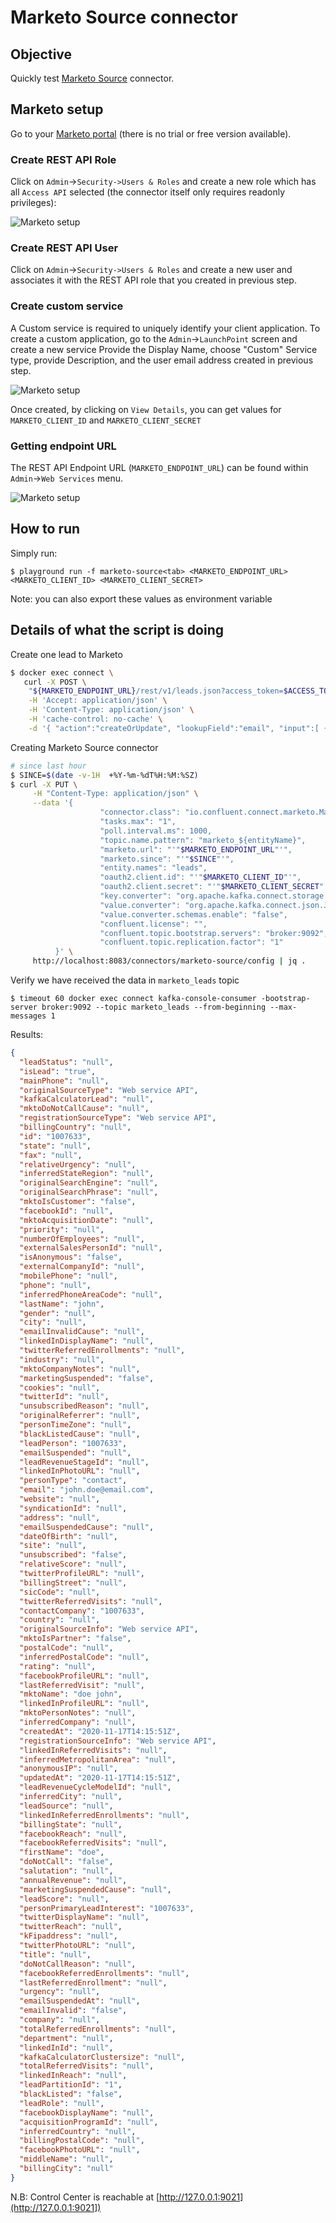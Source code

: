 # Marketo Source connector



## Objective

Quickly test [Marketo Source](https://docs.confluent.io/current/connect/kafka-connect-marketo/index.html#marketo-source-connector-for-cp) connector.


## Marketo setup

Go to your [Marketo portal](https://engage-ab.marketo.com) (there is no trial or free version available).

### Create REST API Role

Click on `Admin`->`Security->Users & Roles` and create a new role which has all `Access API` selected (the connector itself only requires readonly privileges):

![Marketo setup](Screenshot1.png)

### Create REST API User

Click on `Admin`->`Security->Users & Roles` and create a new user and associates it with the REST API role that you created in previous step.

### Create custom service

A Custom service is required to uniquely identify your client application. To create a custom application, go to the `Admin`->`LaunchPoint` screen and create a new service
Provide the Display Name, choose "Custom" Service type, provide Description, and the user email address created in previous step.


![Marketo setup](Screenshot2.png)

Once created, by clicking on `View Details`, you can get values for `MARKETO_CLIENT_ID` and `MARKETO_CLIENT_SECRET`

### Getting endpoint URL

The REST API Endpoint URL (`MARKETO_ENDPOINT_URL`) can be found within `Admin`->`Web Services` menu.

![Marketo setup](Screenshot3.png)

## How to run

Simply run:

```
$ playground run -f marketo-source<tab> <MARKETO_ENDPOINT_URL> <MARKETO_CLIENT_ID> <MARKETO_CLIENT_SECRET>
```

Note: you can also export these values as environment variable

## Details of what the script is doing

Create one lead to Marketo

```bash
$ docker exec connect \
   curl -X POST \
    "${MARKETO_ENDPOINT_URL}/rest/v1/leads.json?access_token=$ACCESS_TOKEN" \
    -H 'Accept: application/json' \
    -H 'Content-Type: application/json' \
    -H 'cache-control: no-cache' \
    -d '{ "action":"createOrUpdate", "lookupField":"email", "input":[ { "lastName":"john", "firstName":"doe", "middleName":null, "email":"john.doe@email.com" } ]}'
```

Creating Marketo Source connector

```bash
# since last hour
$ SINCE=$(date -v-1H  +%Y-%m-%dT%H:%M:%SZ)
$ curl -X PUT \
     -H "Content-Type: application/json" \
     --data '{
                    "connector.class": "io.confluent.connect.marketo.MarketoSourceConnector",
                    "tasks.max": "1",
                    "poll.interval.ms": 1000,
                    "topic.name.pattern": "marketo_${entityName}",
                    "marketo.url": "'"$MARKETO_ENDPOINT_URL"'",
                    "marketo.since": "'"$SINCE"'",
                    "entity.names": "leads",
                    "oauth2.client.id": "'"$MARKETO_CLIENT_ID"'",
                    "oauth2.client.secret": "'"$MARKETO_CLIENT_SECRET"'",
                    "key.converter": "org.apache.kafka.connect.storage.StringConverter",
                    "value.converter": "org.apache.kafka.connect.json.JsonConverter",
                    "value.converter.schemas.enable": "false",
                    "confluent.license": "",
                    "confluent.topic.bootstrap.servers": "broker:9092",
                    "confluent.topic.replication.factor": "1"
          }' \
     http://localhost:8083/connectors/marketo-source/config | jq .
```

Verify we have received the data in `marketo_leads` topic

```
$ timeout 60 docker exec connect kafka-console-consumer -bootstrap-server broker:9092 --topic marketo_leads --from-beginning --max-messages 1
```

Results:

```json
{
  "leadStatus": "null",
  "isLead": "true",
  "mainPhone": "null",
  "originalSourceType": "Web service API",
  "kafkaCalculatorLead": "null",
  "mktoDoNotCallCause": "null",
  "registrationSourceType": "Web service API",
  "billingCountry": "null",
  "id": "1007633",
  "state": "null",
  "fax": "null",
  "relativeUrgency": "null",
  "inferredStateRegion": "null",
  "originalSearchEngine": "null",
  "originalSearchPhrase": "null",
  "mktoIsCustomer": "false",
  "facebookId": "null",
  "mktoAcquisitionDate": "null",
  "priority": "null",
  "numberOfEmployees": "null",
  "externalSalesPersonId": "null",
  "isAnonymous": "false",
  "externalCompanyId": "null",
  "mobilePhone": "null",
  "phone": "null",
  "inferredPhoneAreaCode": "null",
  "lastName": "john",
  "gender": "null",
  "city": "null",
  "emailInvalidCause": "null",
  "linkedInDisplayName": "null",
  "twitterReferredEnrollments": "null",
  "industry": "null",
  "mktoCompanyNotes": "null",
  "marketingSuspended": "false",
  "cookies": "null",
  "twitterId": "null",
  "unsubscribedReason": "null",
  "originalReferrer": "null",
  "personTimeZone": "null",
  "blackListedCause": "null",
  "leadPerson": "1007633",
  "emailSuspended": "null",
  "leadRevenueStageId": "null",
  "linkedInPhotoURL": "null",
  "personType": "contact",
  "email": "john.doe@email.com",
  "website": "null",
  "syndicationId": "null",
  "address": "null",
  "emailSuspendedCause": "null",
  "dateOfBirth": "null",
  "site": "null",
  "unsubscribed": "false",
  "relativeScore": "null",
  "twitterProfileURL": "null",
  "billingStreet": "null",
  "sicCode": "null",
  "twitterReferredVisits": "null",
  "contactCompany": "1007633",
  "country": "null",
  "originalSourceInfo": "Web service API",
  "mktoIsPartner": "false",
  "postalCode": "null",
  "inferredPostalCode": "null",
  "rating": "null",
  "facebookProfileURL": "null",
  "lastReferredVisit": "null",
  "mktoName": "doe john",
  "linkedInProfileURL": "null",
  "mktoPersonNotes": "null",
  "inferredCompany": "null",
  "createdAt": "2020-11-17T14:15:51Z",
  "registrationSourceInfo": "Web service API",
  "linkedInReferredVisits": "null",
  "inferredMetropolitanArea": "null",
  "anonymousIP": "null",
  "updatedAt": "2020-11-17T14:15:51Z",
  "leadRevenueCycleModelId": "null",
  "inferredCity": "null",
  "leadSource": "null",
  "linkedInReferredEnrollments": "null",
  "billingState": "null",
  "facebookReach": "null",
  "facebookReferredVisits": "null",
  "firstName": "doe",
  "doNotCall": "false",
  "salutation": "null",
  "annualRevenue": "null",
  "marketingSuspendedCause": "null",
  "leadScore": "null",
  "personPrimaryLeadInterest": "1007633",
  "twitterDisplayName": "null",
  "twitterReach": "null",
  "kFipaddress": "null",
  "twitterPhotoURL": "null",
  "title": "null",
  "doNotCallReason": "null",
  "facebookReferredEnrollments": "null",
  "lastReferredEnrollment": "null",
  "urgency": "null",
  "emailSuspendedAt": "null",
  "emailInvalid": "false",
  "company": "null",
  "totalReferredEnrollments": "null",
  "department": "null",
  "linkedInId": "null",
  "kafkaCalculatorClustersize": "null",
  "totalReferredVisits": "null",
  "linkedInReach": "null",
  "leadPartitionId": "1",
  "blackListed": "false",
  "leadRole": "null",
  "facebookDisplayName": "null",
  "acquisitionProgramId": "null",
  "inferredCountry": "null",
  "billingPostalCode": "null",
  "facebookPhotoURL": "null",
  "middleName": "null",
  "billingCity": "null"
}
```

N.B: Control Center is reachable at [http://127.0.0.1:9021](http://127.0.0.1:9021])
